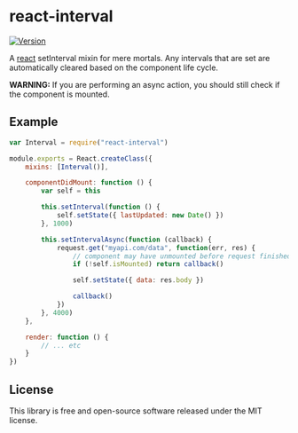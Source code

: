 # react-interval

[![Version](http://img.shields.io/npm/v/react-interval.svg)](https://www.npmjs.org/package/react-interval)

A [react](https://github.com/facebook/react) setInterval mixin for mere mortals.
Any intervals that are set are automatically cleared based on the component life cycle.

**WARNING:** If you are performing an async action, you should still check if the component is mounted.


## Example

``` javascript
var Interval = require("react-interval")

module.exports = React.createClass({
	mixins: [Interval()],

	componentDidMount: function () {
		var self = this

		this.setInterval(function () {
			self.setState({ lastUpdated: new Date() })
		}, 1000)

		this.setIntervalAsync(function (callback) {
			request.get("myapi.com/data", function(err, res) {
				// component may have unmounted before request finished
				if (!self.isMounted) return callback()

				self.setState({ data: res.body })

				callback()
			})
		}, 4000)
	},

	render: function () {
		// ... etc
	}
})
```


## License

This library is free and open-source software released under the MIT license.
